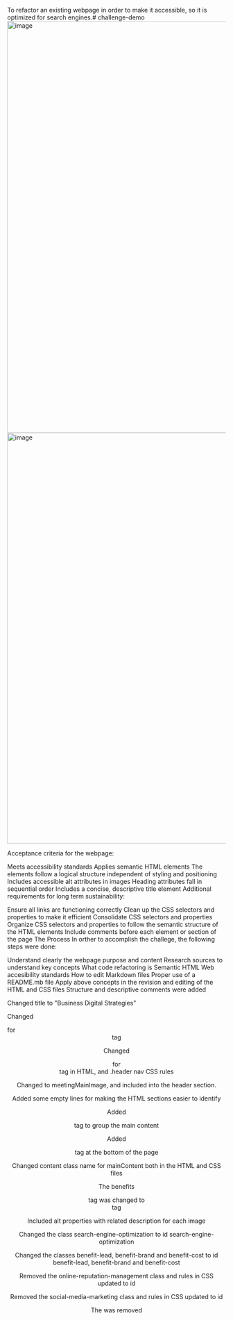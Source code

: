 To refactor an existing webpage in order to make it accessible, so it is optimized for search engines.# challenge-demo
<img width="949" alt="image" src="https://github.com/Haid91/challenge-demo/assets/141755963/d64e714f-f892-4487-a01f-10ab586a03c4">
<img width="946" alt="image" src="https://github.com/Haid91/challenge-demo/assets/141755963/309218f1-1515-4893-85fc-fb93069b11dd">

Acceptance criteria for the webpage:

Meets accessibility standards
Applies semantic HTML elements
The elements follow a logical structure independent of styling and positioning
Includes accessible alt attributes in images
Heading attributes fall in sequential order
Includes a concise, descriptive title element
Additional requirements for long term sustainability:

Ensure all links are functioning correctly
Clean up the CSS selectors and properties to make it efficient
Consolidate CSS selectors and properties
Organize CSS selectors and properties to follow the semantic structure of the HTML elements
Include comments before each element or section of the page
The Process
In orther to accomplish the challege, the following steps were done:

Understand clearly the webpage purpose and content
Research sources to understand key concepts
What code refactoring is
Semantic HTML
Web accesibility standards
How to edit Markdown files
Proper use of a README.mb file
Apply above concepts in the revision and editing of the HTML and CSS files
Structure and descriptive comments were added

<!-- Header -->

<!-- Main content -->

<!-- Additional indirect content -->

<!-- Page footer -->


Changed title to "Business Digital Strategies"

Changed <div>  for <header> tag

Changed <div>  for <nav> tag in HTML, and .header nav CSS rules

Changed to meetingMainImage, and included into the header section.

Added some empty lines for making the HTML sections easier to identify


Added <main> tag to group the main content

Added <footer> tag at the bottom of the page

Changed content class name for mainContent both in the HTML and CSS files

The benefits <div> tag was changed to <aside> tag


Included alt properties with related description for each image

Changed the class search-engine-optimization to id search-engine-optimization

Changed the classes  benefit-lead, benefit-brand and benefit-cost to id benefit-lead, benefit-brand and benefit-cost

Removed the online-reputation-management class and rules in CSS updated to id

Removed the social-media-marketing class and rules in CSS updated to id

The </img> was removed
